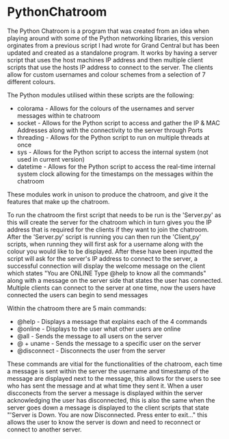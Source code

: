 # PythonChatroom
The Python Chatroom is a program that was created from an idea when playing around with some of the Python networking libraries, this version orginates from a previous script I had wrote for Grand Central but has been updated and created as a standalone program. It works by having a server script that uses the host machines IP address and then multiple client scripts that use the hosts IP address to connect to the server. The clients allow for custom usernames and colour schemes from a selection of 7 different colours.

The Python modules utilised within these scripts are the following:
  - colorama     - Allows for the colours of the usernames and server messages within te chatroom
  - socket       - Allows for the Python script to access and gather the IP & MAC Addresses along with the connectivity to the server through Ports
  - threading    - Allows for the Python script to run on multiple threads at once
  - sys          - Allows for the Python script to access the internal system (not used in current version)
  - datetime     - Allows for the Python script to access the real-time internal system clock allowing for the timestamps on the messages within the chatroom

These modules work in unison to produce the chatroom, and give it the features that make up the chatroom.

To run the chatroom the first script that needs to be run is the 'Server.py' as this will create the server for the chatroom which in turn gives you the IP address that is required for the clients if they want to join the chatroom. After the 'Server.py' script is running you can then run the 'Client,py' scripts, when running they will first ask for a username along with the colour you would like to be displayed. After these have been inputted the script will ask for the server's IP address to connect to the server, a successful connection will display the welcome message on the client which states "You are ONLINE Type @help to know all the commands" along with a message on the server side that states the user has connected. Multiple clients can connect to the server at one time, now the users have connected the users can begin to send messages

Within the chatroom there are 5 main commands:
  - @help         - Displays a message that explains each of the 4 commands
  - @online       - Displays to the user what other users are online
  - @all          - Sends the message to all users on the server
  - @ + uname     - Sends the message to a specific user on the server
  - @disconnect   - Disconnects the user from the server
  
These commands are vitial for the functionalities of the chatroom, each time a message is sent within the server the username and timestamp of the message are displayed next to the message, this allows for the users to see who has sent the message and at what time they sent it. When a user discconects from the server a message is displayed within the server acknowledging the user has disconnected, this is also the same when the server goes down a message is displayed to the client scripts that state "'Server is Down. You are now Disconnected. Press enter to exit..." this allows the user to know the server is down and need to reconnect or connect to another server. 
